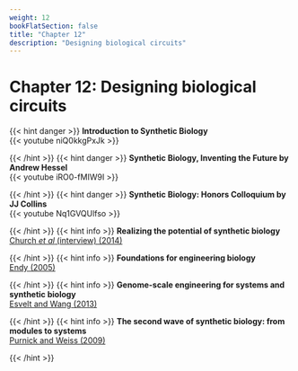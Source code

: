 ```yaml
---
weight: 12
bookFlatSection: false
title: "Chapter 12"
description: "Designing biological circuits"
---
```


# Chapter 12: Designing biological circuits

{{< hint danger >}}
**Introduction to Synthetic Biology**   
{{< youtube niQ0kkgPxJk >}}


{{< /hint >}}
{{< hint danger >}}
**Synthetic Biology, Inventing the Future by Andrew Hessel**   
{{< youtube iRO0-fMIW9I >}}


{{< /hint >}}
{{< hint danger >}}
**Synthetic Biology: Honors Colloquium by JJ Collins**   
{{< youtube Nq1GVQUlfso >}}


{{< /hint >}}
{{< hint info >}}
**Realizing the potential of synthetic biology**   
[Church _et al_ (interview)  (2014)](http://doi.org/)


{{< /hint >}}
{{< hint info >}}
**Foundations for engineering biology**   
[Endy (2005)](http://doi.org/)


{{< /hint >}}
{{< hint info >}}
**Genome-scale engineering for systems and synthetic biology**   
[Esvelt and Wang (2013)](http://doi.org/)


{{< /hint >}}
{{< hint info >}}
**The second wave of synthetic biology: from modules to systems**   
[Purnick and Weiss (2009)](http://doi.org/)


{{< /hint >}}
